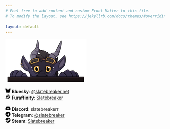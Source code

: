 ```yaml
---
# Feel free to add content and custom Front Matter to this file.
# To modify the layout, see https://jekyllrb.com/docs/themes/#overriding-theme-defaults

layout: default
---
```

![Me](/img/sticker.png)

<span><svg role="img" width = 16px height=16px viewBox="0 0 24 24" xmlns="http://www.w3.org/2000/svg"><title>Bluesky</title><path d="M12 10.8c-1.087-2.114-4.046-6.053-6.798-7.995C2.566.944 1.561 1.266.902 1.565.139 1.908 0 3.08 0 3.768c0 .69.378 5.65.624 6.479.815 2.736 3.713 3.66 6.383 3.364.136-.02.275-.039.415-.056-.138.022-.276.04-.415.056-3.912.58-7.387 2.005-2.83 7.078 5.013 5.19 6.87-1.113 7.823-4.308.953 3.195 2.05 9.271 7.733 4.308 4.267-4.308 1.172-6.498-2.74-7.078a8.741 8.741 0 0 1-.415-.056c.14.017.279.036.415.056 2.67.297 5.568-.628 6.383-3.364.246-.828.624-5.79.624-6.478 0-.69-.139-1.861-.902-2.206-.659-.298-1.664-.62-4.3 1.24C16.046 4.748 13.087 8.687 12 10.8Z"/></svg> **Bluesky**: [@slatebreaker.net](https://bsky.app/profile/slatebreaker.net)</span>  
<span><svg role="img" width = 16px height=16px viewBox="0 0 24 24" xmlns="http://www.w3.org/2000/svg"><title>Fur Affinity</title><path d="M5.7 22.086c-.43-.11-1.068-.505-1.193-.74-.113-.21-.02-1.356.116-1.44.113-.07.113-.265 0-.444-.069-.109-.235-.081-.801.132-.89.335-1.195.336-1.839.01C1.348 19.282.7 18.557.273 17.69c-.45-.914-.388-1.097.518-1.538.392-.19.932-.485 1.2-.655l.485-.31-.049-.724-.05-.725.492-.525.492-.526-.185-.285-.438-.671c-.212-.323-.234-.424-.132-.615.158-.295.095-.347-.256-.213-.157.06-.33.108-.384.108-.133 0-.124-.387.016-.648.158-.296.036-.373-.221-.14-.157.141-.245.162-.331.076-.299-.299.627-2.522 1.193-2.867l.351-.214h-.447c-.247 0-.448-.04-.448-.09 0-.302 1.386-.99 2.37-1.175l.678-.128 1.169-1.878c.643-1.033 1.235-1.932 1.316-2 .313-.26.532-.028 1.471 1.548.524.879.982 1.628 1.018 1.664.037.037.371-.164.743-.446.83-.627 3.339-2.091 4.391-2.562.588-.262.817-.32.949-.237.142.09.206.518.355 2.364.1 1.24.18 2.61.177 3.045-.007 1.202.004 1.37.09 1.367.043 0 .265-.262.493-.58.702-.981.523-.945 2.491-.508l1.731.384 1.197 1.007c1.127.949 1.378 1.217 1.253 1.342-.03.029-.758.063-1.62.076-1.845.028-2.937.289-3.567.852-.328.294-.366.386-.377.907-.007.319-.009.612-.004.65.005.04.445-.114.977-.342.532-.227 1.042-.413 1.135-.413.092 0 .582.416 1.089.926l.921.925-.55 1.06-.552 1.06.5.57c.274.313.485.622.47.686-.044.179-1.023.99-1.195.99-.083 0-.151-.036-.152-.079 0-.043-.09-.228-.202-.41l-.201-.33-.718.199c-.956.265-1.105.253-1.456-.114-.358-.373-.478-.33-.478.173 0 .512-.368 1.125-.83 1.381-.409.227-2.396.944-3.438 1.24a7.784 7.784 0 0 0-1.13.43c-1.05.528-1.072.256-.089-1.108.608-.842.946-1.18 2.002-2.007.698-.547 1.29-1.068 1.316-1.16.025-.09.153-.944.284-1.896l.238-1.732-.52-.983c-.518-.978-.52-.984-.34-1.298.098-.173.16-.315.137-.315-.038 0-.784.414-.887.492-.023.018.085.132.24.255.323.253.724.99.904 1.659.137.507.04 2.034-.113 1.792-.057-.09-.09.025-.09.314-.003.465-.376 1.495-.542 1.495-.051 0-.093-.095-.093-.21 0-.117-.048-.212-.106-.212-.065 0-.081.16-.042.41l.066.41-.685-.015c-.502-.01-.738.032-.881.159-.287.253-2.584 1.447-3.396 1.766-1.069.419-1.14.494-1.498 1.602-.176.545-.389 1.096-.473 1.226-.34.521-1.547.87-2.326.67zm1.11-.594c.18-.204.327-.309.327-.231a.447.447 0 0 1-.125.265c-.068.069-.092.158-.051.198.1.1.344-.254.502-.734.153-.463.299-.61.226-.228-.027.143-.025.26.005.26.148 0 .537-.872.724-1.622.28-1.122.361-1.259 1.283-2.13.63-.596.816-.842.91-1.212.192-.748.233-.814.32-.516.044.145.055.382.025.527-.08.403.11.163.607-.763.543-1.011.668-1.105.617-.467l-.038.484.351-.338c.465-.447 1.386-1.672 1.387-1.845 0-.075-.13-.257-.289-.405-.276-.255-.231-.269.25-.075.139.056.156.023.091-.184-.424-1.372-.948-2.169-2.166-3.296-1-.925-1.51-1.273-2.411-1.645l-.727-.299-.658.386c-.614.36-3.89 3.406-3.89 3.617 0 .558 2.683-1.523 3.953-3.064.326-.397.607-.64.74-.64.392-.002 1.555.78 2.428 1.632 1.001.978 1.359 1.584 1.28 2.171-.06.442-.456 1.3-.691 1.495-.13.107-.146.075-.103-.215.027-.189.034-.343.014-.343-.02 0-.181.155-.36.343-.285.303-.317.315-.271.105.063-.289.046-.29-.729-.022a25.67 25.67 0 0 1-1.628.47c-1.125.287-1.701.505-2.13.81-.346.246-.372.402-.065.402.124 0 .388.172.586.383l.362.383.165-.236c.155-.221.728-.53.983-.53.063 0-.006.158-.153.35-.24.315-.267.443-.258 1.239.009.824-.03.993-.543 2.363-.303.811-.665 1.628-.804 1.815-.339.455-1.1.887-1.678.952-.444.05-.462.064-.303.24.284.314.759.464 1.05.331.209-.095.243-.088.194.038-.117.306.364.154.69-.219zm-1.664-.97a4.035 4.035 0 0 0-.251-.386c-.144-.192-.154-.188-.225.095-.08.317.047.47.39.473.147.001.166-.038.086-.183zm1.443-.68c.194-.194.152-.355-.127-.482-.326-.15-.387-.078-.255.3.118.338.191.372.382.182zm-3.1-.35c.21-.087.381-.178.381-.201 0-.175-1.24-.886-2.034-1.165a38.388 38.388 0 0 1-1.158-.421c-.306-.131.179.609.8 1.22.714.703 1.294.867 2.01.567zm-1.279-.127c-.158-.056-.177-.345-.023-.345.11 0 .269.295.195.359-.022.018-.1.012-.172-.014zm-.734-.688c-.2-.26-.242-.381-.149-.439.128-.08.664.352.588.474-.085.138-.32.12-.44-.035zm3.975.296c.813-.147.928-.198 1.245-.557.563-.638.986-1.455.948-1.834-.052-.525-.448-.75-1.425-.805-.451-.026-1.02.006-1.262.072-.582.157-1.206.863-1.45 1.64l-.184.583.276.47c.296.506.547.706.798.637.087-.024.561-.116 1.054-.206zm.1-.96c-.11-.134-.106-.192.03-.328.21-.21.397-.099.397.234 0 .293-.22.342-.426.094zm-.953-.638c-.27-.326.26-.736.594-.459.224.186.19.288-.152.465-.273.141-.32.14-.442-.006zm1.226-.526c-.161-.161-.162-.193-.013-.343.183-.182.338-.09.395.237.047.268-.162.326-.382.106zm4.412 1.437c.425-.182.99-.798.855-.932-.1-.1-1.189.63-1.3.873-.145.319-.157.317.445.06zm-8.732-.641c-.46-.23-.879-.458-.929-.508-.05-.05.19-.122.546-.163.7-.079 1.748-.36 1.662-.447-.03-.03-.426.017-.88.105-1.457.28-1.653.294-1.5.109.074-.089.363-.277.642-.418.544-.276.68-.42.236-.251-.602.229-1.204.657-1.204.857 0 .136.77.61 1.44.885.932.383.926.298-.013-.169zm10.603-.325c.972-.547.98-.556.391-.48-.636.084-1.04.274-1.04.49a.49.49 0 0 1-.127.299c-.218.218-.023.14.776-.309zm8.076-1.603c.037-.565-.019-.588-.69-.283-.496.225-.491.213-.34.761l.11.39.444-.189c.422-.179.446-.212.476-.679zm-5.436-.145c.046-.392-.033-.972-.179-1.32-.045-.107-.031-.185.032-.185.117 0 .546 1.053.546 1.342 0 .14.026.149.13.044.247-.246.077-1.808-.293-2.703-.169-.407.257.05.481.515l.208.433-.035-.527c-.062-.934-.38-1.46-1.203-1.993-1.042-.673-1.089-.759-.417-.753.563.004 1.724-.433 1.985-.747.099-.12.085-.133-.077-.071-.12.046-.042-.085.196-.33.518-.533.535-.822.026-.433-.445.338-.466.277-.08-.229.267-.349.293-.47.327-1.494.036-1.091.033-1.11-.165-.932-.123.111-.24.145-.3.086-.23-.227-.43.18-.615 1.258-.105.609-.253 1.258-.33 1.442-.143.347-.665.751-1.323 1.025l-.38.157-.58-.933-.582-.932.32-.064c.297-.06.306-.075.128-.205-.18-.131-.171-.146.113-.209.309-.068.85-.456.761-.545-.026-.026-.2-.005-.384.048-.39.112-.44-.006-.098-.234.13-.087.397-.453.593-.813.327-.603.338-.65.132-.585-.178.056-.246.014-.33-.206a1.805 1.805 0 0 1-.105-.53c0-.182-.045-.237-.157-.194-.222.085-.298-.192-.175-.637.057-.208.082-.378.055-.378-.118 0-1.311.811-1.962 1.334-.79.634-.854.828-.55 1.67.083.231.152.428.153.438 0 .01-.07.006-.158-.007-.088-.013-.337-.196-.553-.407-.573-.557-1.494-.93-2.448-.992-.83-.053-.883.098-.083.233.863.146.47.26-.896.26-1.059 0-1.615.052-2.222.207-.99.253-1.374.438-.732.353.554-.074 1.637.055 1.556.185-.033.054-.2.098-.373.098-.573 0-1.49.4-1.95.853-.402.394-1.07 1.528-.963 1.634.025.025.254-.07.509-.213.66-.366 1.57-.708 1.57-.59 0 .055-.102.154-.226.22-.53.285-1.46 1.31-1.46 1.611 0 .027.25-.018.553-.099.305-.08.673-.147.82-.148.248-.001.264.029.232.447l-.034.447.237-.316c.395-.528 2.1-2.244 2.853-2.872.39-.325.697-.604.682-.619-.015-.015-.204.013-.42.061-.609.138-.461-.06.214-.285l.606-.202-.395-.075c-.676-.127-.433-.245.304-.146 1.468.197 2.966 1.002 4.336 2.33 1.051 1.02 1.635 1.917 2.014 3.097l.311.972-.5.766c-.659 1.007-.906 1.438-.848 1.48.051.037 1.375.473 1.485.489.037.005.088-.167.113-.382zm-9.664-.727l1.053-1.013-.422.068-.421.068.263-.211c.312-.251.258-.269-.224-.072-.195.08-.474.182-.619.225-.262.08-.262.079-.063-.145.438-.49.006-.183-.76.54-.446.42-1 .92-1.232 1.108-.366.298-.387.336-.158.289.145-.03.5-.012.79.039.29.05.575.098.634.105.058.007.58-.444 1.159-1zm-1.747-.388c.327-.297.423-.452.375-.606-.068-.212-.262-.287-.262-.1a.106.106 0 0 1-.106.105c-.058 0-.105-.118-.105-.263 0-.34-.14-.335-.414.014-.276.351-.28.5-.008.355.249-.134.273-.017.056.27-.167.221-.22.718-.068.66.05-.019.29-.215.532-.435zm15.769-.113c.443-.196.754-.388.69-.427-.135-.084-1.518.504-1.573.669-.055.163-.008.15.883-.242zm-15.231-1.64c-.06-.112-.11-.35-.11-.527 0-.344-.173-.437-.283-.151-.07.183.254.882.41.882.05 0 .043-.092-.017-.204zm.38-.272c.063-.164-.127-.473-.291-.473-.108 0-.126.459-.023.562.117.117.25.08.314-.089zm4.212-.492l.347-.262c.023-.018-.078-.126-.225-.242-.319-.25-.641-.998-.552-1.28.087-.272-.09-.25-.445.056-.252.216-.295.33-.289.768.009.626.309 1.19.634 1.19.124 0 .363-.104.53-.23zm-4.962-1.33c-.078-.078-.396.107-.447.26-.02.058.072.155.204.214.211.095.244.077.275-.15.018-.142.004-.288-.032-.324zm5.232.016c.106-.096.192-.231.192-.3 0-.208-.378-.484-.564-.413-.203.078-.234.574-.047.76.163.164.189.161.419-.047zm5.653-1.38c.377-.361.427-.476.583-1.344.094-.521.244-1.517.334-2.213a87.1 87.1 0 0 1 .262-1.89c.055-.345.082-.644.06-.666-.021-.021-.261.616-.533 1.417-.272.8-.52 1.527-.552 1.614-.033.089.062.047.22-.098.152-.14.277-.216.277-.167 0 .271-.39 1.314-.599 1.601-.28.385-.317.542-.083.347.433-.36.226.322-.27.887-.304.345-.318.554-.017.254.238-.239.14.15-.103.41-.378.402-.023.274.421-.152zm-4.133-2.467c-.191-.273-.227-.183-.055.138.063.117.139.188.17.158.03-.03-.022-.163-.115-.296zm-.64-1.149c.16-.31.156-.343-.125-.817-.208-.352-.303-.44-.33-.31-.047.23-.22.235-.532.016-.24-.167-.24-.166-.172.2.038.201.025.394-.028.427-.054.033-.339-.103-.634-.302l-.537-.362-.069.314c-.038.173-.11.314-.16.314-.137 0-.419-.442-.419-.656 0-.331-.148-.201-.599.525l-.44.71.322.034c.177.02.373-.016.435-.079.187-.186 1.744-.127 2.337.089.729.265.763.261.952-.103zm1.1 14.733l-.47-.237v-1.264l.79-.394c.435-.216.824-.394.865-.395.106-.002.61.881.61 1.07 0 .159-1.114 1.457-1.25 1.457-.042 0-.287-.106-.545-.237zm-1.154-.657c-.196-.202-.335-.386-.31-.41.025-.024.223-.117.44-.207l.395-.164v.574c0 .316-.038.574-.084.574-.047 0-.245-.165-.44-.367zm2.876-1.33c-.278-.42-.282-.448-.097-.558.107-.063.51-.316.894-.561.691-.441.962-.54.962-.354 0 .116-1.2 1.748-1.356 1.845-.061.038-.243-.13-.403-.373z"/></svg> **Furaffinity**: [Slatebreaker](https://www.furaffinity.net/user/slatebreaker)</span>  
<br>
<span><svg role="img" width = 16px height=16px viewBox="0 0 24 24" xmlns="http://www.w3.org/2000/svg"><title>Discord</title><path d="M20.317 4.3698a19.7913 19.7913 0 00-4.8851-1.5152.0741.0741 0 00-.0785.0371c-.211.3753-.4447.8648-.6083 1.2495-1.8447-.2762-3.68-.2762-5.4868 0-.1636-.3933-.4058-.8742-.6177-1.2495a.077.077 0 00-.0785-.037 19.7363 19.7363 0 00-4.8852 1.515.0699.0699 0 00-.0321.0277C.5334 9.0458-.319 13.5799.0992 18.0578a.0824.0824 0 00.0312.0561c2.0528 1.5076 4.0413 2.4228 5.9929 3.0294a.0777.0777 0 00.0842-.0276c.4616-.6304.8731-1.2952 1.226-1.9942a.076.076 0 00-.0416-.1057c-.6528-.2476-1.2743-.5495-1.8722-.8923a.077.077 0 01-.0076-.1277c.1258-.0943.2517-.1923.3718-.2914a.0743.0743 0 01.0776-.0105c3.9278 1.7933 8.18 1.7933 12.0614 0a.0739.0739 0 01.0785.0095c.1202.099.246.1981.3728.2924a.077.077 0 01-.0066.1276 12.2986 12.2986 0 01-1.873.8914.0766.0766 0 00-.0407.1067c.3604.698.7719 1.3628 1.225 1.9932a.076.076 0 00.0842.0286c1.961-.6067 3.9495-1.5219 6.0023-3.0294a.077.077 0 00.0313-.0552c.5004-5.177-.8382-9.6739-3.5485-13.6604a.061.061 0 00-.0312-.0286zM8.02 15.3312c-1.1825 0-2.1569-1.0857-2.1569-2.419 0-1.3332.9555-2.4189 2.157-2.4189 1.2108 0 2.1757 1.0952 2.1568 2.419 0 1.3332-.9555 2.4189-2.1569 2.4189zm7.9748 0c-1.1825 0-2.1569-1.0857-2.1569-2.419 0-1.3332.9554-2.4189 2.1569-2.4189 1.2108 0 2.1757 1.0952 2.1568 2.419 0 1.3332-.946 2.4189-2.1568 2.4189Z"/></svg> **Discord**: slatebreakerr</span>  
<span><svg role="img" width = 16px height=16px viewBox="0 0 24 24" xmlns="http://www.w3.org/2000/svg"><title>Telegram</title><path d="M11.944 0A12 12 0 0 0 0 12a12 12 0 0 0 12 12 12 12 0 0 0 12-12A12 12 0 0 0 12 0a12 12 0 0 0-.056 0zm4.962 7.224c.1-.002.321.023.465.14a.506.506 0 0 1 .171.325c.016.093.036.306.02.472-.18 1.898-.962 6.502-1.36 8.627-.168.9-.499 1.201-.82 1.23-.696.065-1.225-.46-1.9-.902-1.056-.693-1.653-1.124-2.678-1.8-1.185-.78-.417-1.21.258-1.91.177-.184 3.247-2.977 3.307-3.23.007-.032.014-.15-.056-.212s-.174-.041-.249-.024c-.106.024-1.793 1.14-5.061 3.345-.48.33-.913.49-1.302.48-.428-.008-1.252-.241-1.865-.44-.752-.245-1.349-.374-1.297-.789.027-.216.325-.437.893-.663 3.498-1.524 5.83-2.529 6.998-3.014 3.332-1.386 4.025-1.627 4.476-1.635z"/></svg> **Telegram**: [@slatebreaker](https://t.me/Slatebreaker)</span>  
<span><svg role="img" width = 16px height=16px viewBox="0 0 24 24" xmlns="http://www.w3.org/2000/svg"><title>Steam</title><path d="M11.979 0C5.678 0 .511 4.86.022 11.037l6.432 2.658c.545-.371 1.203-.59 1.912-.59.063 0 .125.004.188.006l2.861-4.142V8.91c0-2.495 2.028-4.524 4.524-4.524 2.494 0 4.524 2.031 4.524 4.527s-2.03 4.525-4.524 4.525h-.105l-4.076 2.911c0 .052.004.105.004.159 0 1.875-1.515 3.396-3.39 3.396-1.635 0-3.016-1.173-3.331-2.727L.436 15.27C1.862 20.307 6.486 24 11.979 24c6.627 0 11.999-5.373 11.999-12S18.605 0 11.979 0zM7.54 18.21l-1.473-.61c.262.543.714.999 1.314 1.25 1.297.539 2.793-.076 3.332-1.375.263-.63.264-1.319.005-1.949s-.75-1.121-1.377-1.383c-.624-.26-1.29-.249-1.878-.03l1.523.63c.956.4 1.409 1.5 1.009 2.455-.397.957-1.497 1.41-2.454 1.012H7.54zm11.415-9.303c0-1.662-1.353-3.015-3.015-3.015-1.665 0-3.015 1.353-3.015 3.015 0 1.665 1.35 3.015 3.015 3.015 1.663 0 3.015-1.35 3.015-3.015zm-5.273-.005c0-1.252 1.013-2.266 2.265-2.266 1.249 0 2.266 1.014 2.266 2.266 0 1.251-1.017 2.265-2.266 2.265-1.253 0-2.265-1.014-2.265-2.265z"/></svg> **Steam**: [Slatebreaker](https://steamcommunity.com/id/Slatebreaker/)</span>